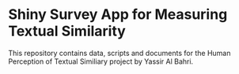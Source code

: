 # Shiny Survey App for Measuring Textual Similarity
This repository contains data, scripts and documents for the Human Perception of Textual Similiary project by Yassir Al Bahri.
